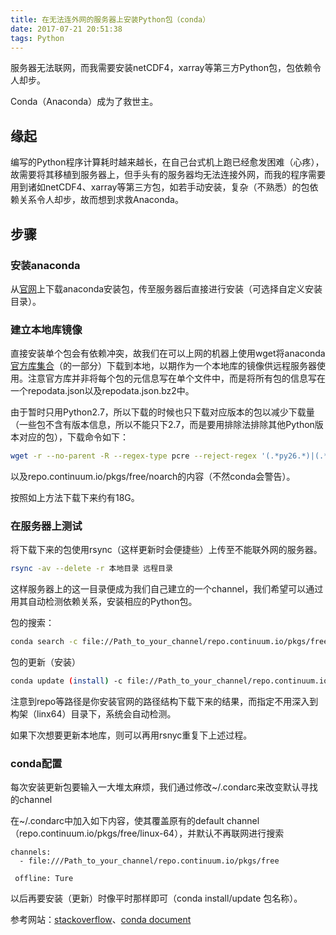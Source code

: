 ```yaml
---
title: 在无法连外网的服务器上安装Python包（conda）
date: 2017-07-21 20:51:38
tags: Python
---
```


服务器无法联网，而我需要安装netCDF4，xarray等第三方Python包，包依赖令人却步。

Conda（Anaconda）成为了救世主。

<!--more-->

## 缘起

编写的Python程序计算耗时越来越长，在自己台式机上跑已经愈发困难（心疼），故需要将其移植到服务器上，但手头有的服务器均无法连接外网，而我的程序需要用到诸如netCDF4、xarray等第三方包，如若手动安装，复杂（不熟悉）的包依赖关系令人却步，故而想到求救Anaconda。

## 步骤

### 安装anaconda

从[官网][]上下载anaconda安装包，传至服务器后直接进行安装（可选择自定义安装目录）。

### 建立本地库镜像

直接安装单个包会有依赖冲突，故我们在可以上网的机器上使用wget将anaconda[官方库集合][]（的一部分）下载到本地，以期作为一个本地库的镜像供远程服务器使用。注意官方库并非将每个包的元信息写在单个文件中，而是将所有包的信息写在一个repodata.json以及repodata.json.bz2中。

由于暂时只用Python2.7，所以下载的时候也只下载对应版本的包以减少下载量（一些包不含有版本信息，所以不能只下2.7，而是要用排除法排除其他Python版本对应的包），下载命令如下：
```bash
wget -r --no-parent -R --regex-type pcre --reject-regex '(.*py26.*)|(.*py3[3456].*)' https://repo.continuum.io/pkgs/free/linux-64 
```
以及repo.continuum.io/pkgs/free/noarch的内容（不然conda会警告）。

按照如上方法下载下来约有18G。

### 在服务器上测试

将下载下来的包使用rsync（这样更新时会便捷些）上传至不能联外网的服务器。

```bash
rsync -av --delete -r 本地目录 远程目录
```
这样服务器上的这一目录便成为我们自己建立的一个channel，我们希望可以通过用其自动检测依赖关系，安装相应的Python包。

包的搜索：

```bash
conda search -c file://Path_to_your_channel/repo.continuum.io/pkgs/free --override-channels --offline 包名称
```

包的更新（安装）

```bash
conda update (install) -c file://Path_to_your_channel/repo.continuum.io/pkgs/free --override-channels --offline 包名称
```

注意到repo等路径是你安装官网的路径结构下载下来的结果，而指定不用深入到构架（linx64）目录下，系统会自动检测。

如果下次想要更新本地库，则可以再用rsnyc重复下上述过程。

### conda配置

每次安装更新包要输入一大堆太麻烦，我们通过修改~/.condarc来改变默认寻找的channel

在~/.condarc中加入如下内容，使其覆盖原有的default channel（repo.continuum.io/pkgs/free/linux-64），并默认不再联网进行搜索

	channels:
	  - file:///Path_to_your_channel/repo.continuum.io/pkgs/free
	 
	 offline: Ture
	 
以后再要安装（更新）时像平时那样即可（conda install/update 包名称）。

参考网站：[stackoverflow][]、[conda document][]




[官网]:https://www.continuum.io/downloads
[官方库集合]:https://repo.continuum.io/pkgs/free/
[stackoverflow]:https://stackoverflow.com/questions/37391824/simply-use-python-anaconda-without-internet-connection
[conda document]: https://conda.io/docs/config.html